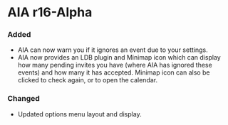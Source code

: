 # AIA r16-Alpha
### Added
* AIA can now warn you if it ignores an event due to your settings.
* AIA now provides an LDB plugin and Minimap icon which can display how many pending invites you have (where AIA has ignored these events) and how many it has accepted. Minimap icon can also be clicked to check again, or to open the calendar.

### Changed
* Updated options menu layout and display.
